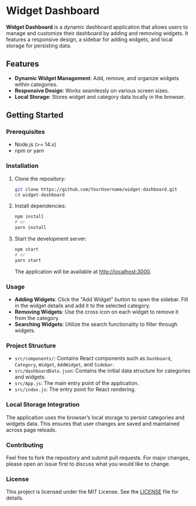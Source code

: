 # Widget Dashboard

**Widget Dashboard** is a dynamic dashboard application that allows users to manage and customize their dashboard by adding and removing widgets. It features a responsive design, a sidebar for adding widgets, and local storage for persisting data.

## Features

- **Dynamic Widget Management**: Add, remove, and organize widgets within categories.
- **Responsive Design**: Works seamlessly on various screen sizes.
- **Local Storage**: Stores widget and category data locally in the browser.

## Getting Started

### Prerequisites

- Node.js (>= 14.x)
- npm or yarn

### Installation

1. Clone the repository:

   ```bash
   git clone https://github.com/YourUsername/widget-dashboard.git
   cd widget-dashboard
   ```

2. Install dependencies:

   ```bash
   npm install
   # or
   yarn install
   ```

3. Start the development server:

   ```bash
   npm start
   # or
   yarn start
   ```

   The application will be available at [http://localhost:3000](http://localhost:3000).

### Usage

- **Adding Widgets**: Click the "Add Widget" button to open the sidebar. Fill in the widget details and add it to the selected category.
- **Removing Widgets**: Use the cross icon on each widget to remove it from the category.
- **Searching Widgets**: Utilize the search functionality to filter through widgets.

### Project Structure

- `src/components/`: Contains React components such as `Dashboard`, `Category`, `Widget`, `AddWidget`, and `Sidebar`.
- `src/dashboardData.json`: Contains the initial data structure for categories and widgets.
- `src/App.js`: The main entry point of the application.
- `src/index.js`: The entry point for React rendering.

### Local Storage Integration

The application uses the browser’s local storage to persist categories and widgets data. This ensures that user changes are saved and maintained across page reloads.

### Contributing

Feel free to fork the repository and submit pull requests. For major changes, please open an issue first to discuss what you would like to change.

### License

This project is licensed under the MIT License. See the [LICENSE](LICENSE) file for details.
